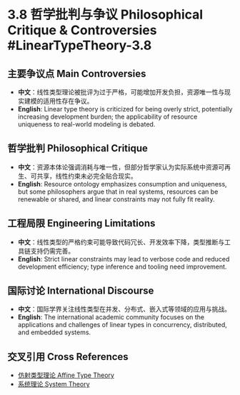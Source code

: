 # 3.8 哲学批判与争议 Philosophical Critique & Controversies #LinearTypeTheory-3.8

## 主要争议点 Main Controversies

- **中文**：线性类型理论被批评为过于严格，可能增加开发负担，资源唯一性与现实建模的适用性存在争议。
- **English**: Linear type theory is criticized for being overly strict, potentially increasing development burden; the applicability of resource uniqueness to real-world modeling is debated.

## 哲学批判 Philosophical Critique

- **中文**：资源本体论强调消耗与唯一性，但部分哲学家认为实际系统中资源可再生、可共享，线性约束未必完全贴合现实。
- **English**: Resource ontology emphasizes consumption and uniqueness, but some philosophers argue that in real systems, resources can be renewable or shared, and linear constraints may not fully fit reality.

## 工程局限 Engineering Limitations

- **中文**：线性类型的严格约束可能导致代码冗长、开发效率下降，类型推断与工具链支持仍需完善。
- **English**: Strict linear constraints may lead to verbose code and reduced development efficiency; type inference and tooling need improvement.

## 国际讨论 International Discourse

- **中文**：国际学界关注线性类型在并发、分布式、嵌入式等领域的应用与挑战。
- **English**: The international academic community focuses on the applications and challenges of linear types in concurrency, distributed, and embedded systems.

## 交叉引用 Cross References

- [仿射类型理论 Affine Type Theory](../AffineTypeTheory/README.md)
- [系统理论 System Theory](../SystemTheory/README.md)
